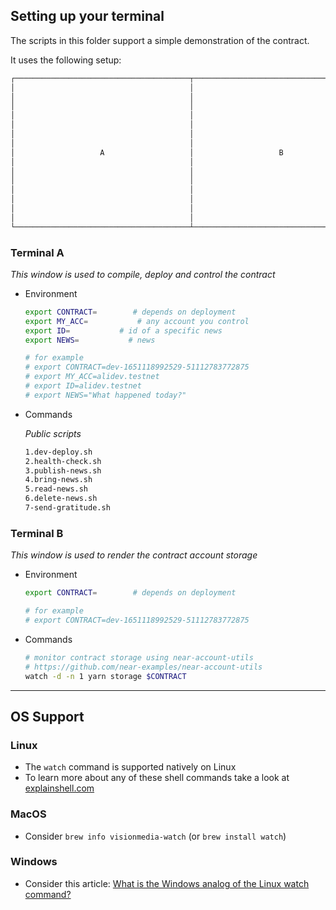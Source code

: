 ## Setting up your terminal

The scripts in this folder support a simple demonstration of the contract.

It uses the following setup:

```txt
┌───────────────────────────────────────┬───────────────────────────────────────┐
│                                       │                                       │
│                                       │                                       │
│                                       │                                       │
│                                       │                                       │
│                                       │                                       │
│                                       │                                       │
│                                       │                                       │
│                   A                   │                   B                   │
│                                       │                                       │
│                                       │                                       │
│                                       │                                       │
│                                       │                                       │
│                                       │                                       │
│                                       │                                       │
│                                       │                                       │
└───────────────────────────────────────┴───────────────────────────────────────┘
```

### Terminal **A**

*This window is used to compile, deploy and control the contract*
- Environment
  ```sh
  export CONTRACT=        # depends on deployment
  export MY_ACC=           # any account you control
  export ID=           # id of a specific news
  export NEWS=           # news
  
  # for example
  # export CONTRACT=dev-1651118992529-51112783772875
  # export MY_ACC=alidev.testnet
  # export ID=alidev.testnet
  # export NEWS="What happened today?"
  ```

- Commands

  _Public scripts_
  ```sh
  1.dev-deploy.sh    
  2.health-check.sh      
  3.publish-news.sh      
  4.bring-news.sh         
  5.read-news.sh
  6.delete-news.sh
  7-send-gratitude.sh
  ```

### Terminal **B**

*This window is used to render the contract account storage*
- Environment
  ```sh
  export CONTRACT=        # depends on deployment

  # for example
  # export CONTRACT=dev-1651118992529-51112783772875
  ```

- Commands
  ```sh
  # monitor contract storage using near-account-utils
  # https://github.com/near-examples/near-account-utils
  watch -d -n 1 yarn storage $CONTRACT
  ```
---

## OS Support

### Linux

- The `watch` command is supported natively on Linux
- To learn more about any of these shell commands take a look at [explainshell.com](https://explainshell.com)

### MacOS

- Consider `brew info visionmedia-watch` (or `brew install watch`)

### Windows

- Consider this article: [What is the Windows analog of the Linux watch command?](https://superuser.com/questions/191063/what-is-the-windows-analog-of-the-linuo-watch-command#191068)
